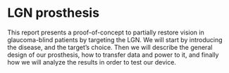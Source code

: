 # LGN prosthesis
This report presents a proof-of-concept to partially restore vision in glaucoma-blind patients by targeting the LGN. We will start by introducing the disease, and the target’s choice. Then we will describe the general design of our prosthesis, how to transfer data and power to it, and finally how we will analyze the results in order to test our device.
